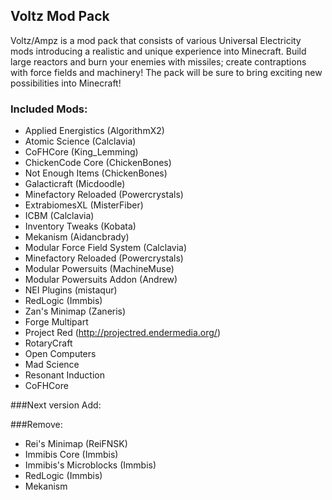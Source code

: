 ## Voltz Mod Pack
Voltz/Ampz is a mod pack that consists of various Universal Electricity mods introducing a realistic and unique experience into Minecraft. Build large reactors and burn your enemies with missiles; create contraptions with force fields and machinery! The pack will be sure to bring exciting new possibilities into Minecraft!
### Included Mods:
* Applied Energistics (AlgorithmX2)
* Atomic Science (Calclavia)
* CoFHCore (King_Lemming)
* ChickenCode Core (ChickenBones)
* Not Enough Items (ChickenBones)
* Galacticraft (Micdoodle)
* Minefactory Reloaded (Powercrystals)
* ExtrabiomesXL (MisterFiber)
* ICBM (Calclavia)
* Inventory Tweaks (Kobata)
* Mekanism (Aidancbrady)
* Modular Force Field System (Calclavia)
* Minefactory Reloaded (Powercrystals)
* Modular Powersuits (MachineMuse)
* Modular Powersuits Addon (Andrew)
* NEI Plugins (mistaqur)
* RedLogic (Immbis)
* Zan's Minimap (Zaneris)
* Forge Multipart
* Project Red (http://projectred.endermedia.org/)
* RotaryCraft
* Open Computers
* Mad Science
* Resonant Induction
* CoFHCore

###Next version
Add:


###Remove:
* Rei's Minimap (ReiFNSK)
* Immibis Core (Immbis)
* Immibis's Microblocks (Immbis)
* RedLogic (Immbis)
* Mekanism
